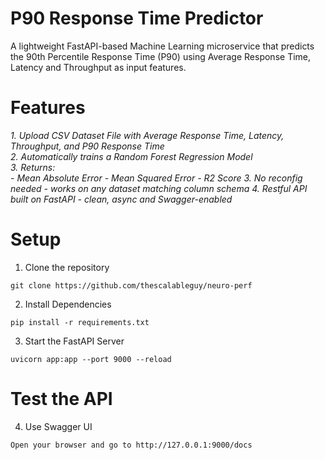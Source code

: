 # P90 Response Time Predictor

A lightweight FastAPI-based Machine Learning microservice that predicts the 90th Percentile Response Time (P90) using 
Average Response Time, Latency and Throughput as input features.

# Features

*1. Upload CSV Dataset File with Average Response Time, Latency, Throughput, and P90 Response Time* <br>
*2. Automatically trains a Random Forest Regression Model* <br>
*3. Returns:* <br>
    *- Mean Absolute Error*
    *- Mean Squared Error*
    *- R2 Score*
*3. No reconfig needed - works on any dataset matching column schema*
*4. Restful API built on FastAPI - clean, async and Swagger-enabled*

# Setup

1. Clone the repository

```
git clone https://github.com/thescalableguy/neuro-perf
```
2. Install Dependencies

```
pip install -r requirements.txt
```

3. Start the FastAPI Server

```
uvicorn app:app --port 9000 --reload
```

# Test the API

4. Use Swagger UI

```
Open your browser and go to http://127.0.0.1:9000/docs
```
